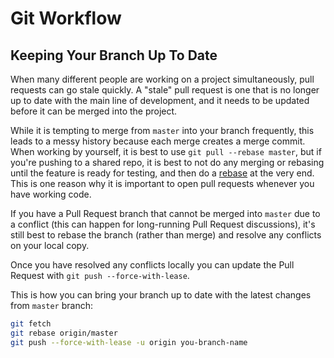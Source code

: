 # Git Workflow

## Keeping Your Branch Up To Date

When many different people are working on a project simultaneously, pull requests can go stale quickly. A "stale" pull request is one that is no longer up to date with the main line of development, and it needs to be updated before it can be merged into the project.

While it is tempting to merge from `master` into your branch frequently, this leads to a messy history because each merge creates a merge commit. When working by yourself, it is best to use `git pull --rebase master`, but if you're pushing to a shared repo, it is best to not do any merging or rebasing until the feature is ready for testing, and then do a [rebase](https://github.com/edx/edx-platform/wiki/How-to-Rebase-a-Pull-Request) at the very end. This is one reason why it is important to open pull requests whenever you have working code.

If you have a Pull Request branch that cannot be merged into `master` due to a conflict (this can happen for long-running Pull Request discussions), it's still best to rebase the branch (rather than merge) and resolve any conflicts on your local copy. 

Once you have resolved any conflicts locally you can update the Pull Request with `git push --force-with-lease`. 

This is how you can bring your branch up to date with the latest changes from `master` branch:

```sh
git fetch
git rebase origin/master
git push --force-with-lease -u origin you-branch-name
```
